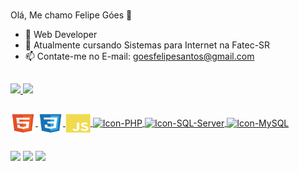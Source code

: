 ### 
Olá, Me chamo Felipe Góes 👋

- 🔭 Web Developer 
- 🌱 Atualmente cursando Sistemas para Internet na Fatec-SR
- 📫 Contate-me no E-mail: goesfelipesantos@gmail.com

##

<div>
  <a href="https://github.com/ffelipegoes">
  <img height="160em" src="https://github-readme-stats.vercel.app/api?username=ffelipegoes&show_icons=true&theme=dark&include_all_commits=true&count_private=true"/>
  <img height="160em" src="https://github-readme-stats.vercel.app/api/top-langs/?username=ffelipegoes&layout=compact&langs_count=7&theme=dark"/>
</div>

##
  <img align="center" alt="Icon-HTML" height="30" width="40" src="https://raw.githubusercontent.com/devicons/devicon/master/icons/html5/html5-original.svg">
  <img align="center" alt="Icon-CSS" height="30" width="40" src="https://raw.githubusercontent.com/devicons/devicon/master/icons/css3/css3-original.svg">
  <img align="center" alt="Icon-Js" height="30" width="40" src="https://raw.githubusercontent.com/devicons/devicon/master/icons/javascript/javascript-plain.svg">
  <img align="center" alt="Icon-PHP" height="30" width="40" src="https://cdn.jsdelivr.net/gh/devicons/devicon/icons/php/php-original.svg" />
  <img align="center" alt="Icon-SQL-Server" height="30" width="40" src="https://cdn.jsdelivr.net/gh/devicons/devicon/icons/microsoftsqlserver/microsoftsqlserver-plain.svg" />
  <img align="center" alt="Icon-MySQL" height="30" width="40" src="https://cdn.jsdelivr.net/gh/devicons/devicon/icons/mysql/mysql-original-wordmark.svg" />
         
##
          
  <div> 
 <a href="https://instagram.com/goeszao" target="_blank"><img src="https://img.shields.io/badge/-Instagram-%23E4405F?style=for-the-badge&logo=instagram&logoColor=white" target="_blank"></a>
  <a href = "mailto:goesfelipesantos@gmail.com"><img src="https://img.shields.io/badge/-Gmail-%23333?style=for-the-badge&logo=gmail&logoColor=white" target="_blank"></a>
  <a href="https://www.linkedin.com/in/fgsfelipe" target="_blank"><img src="https://img.shields.io/badge/-LinkedIn-%230077B5?style=for-the-badge&logo=linkedin&logoColor=white" target="_blank"></a> 
 
</div>
           
          
